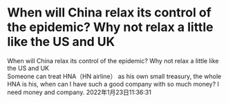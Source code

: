 # When will China relax its control of the epidemic? Why not relax a little like the US and UK  

When will China relax its control of the epidemic? Why not relax a little like the US and UK  
Someone can treat HNA（HN airline） as his own small treasury, the whole HNA is his, when can I have such a good company with so much money? I need money and company. 2022年1月23日11:36:31

